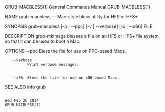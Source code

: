 GRUB-MACBLESS(1)                                                                           General Commands Manual                                                                           GRUB-MACBLESS(1)



NAME
       grub-macbless — Mac-style bless utility for HFS or HFS+


SYNOPSIS
       grub-macbless [-p | --ppc] [-v | --verbose] [-x | --x86] FILE


DESCRIPTION
       grub-mkimage blesses a file on an HFS or HFS+ file system, so that it can be used to boot a Mac.


OPTIONS
       --ppc  Bless the file for use on PPC-based Macs.


       --verbose
              Print verbose messages.


       --x86  Bless the file for use on x86-based Macs.


SEE ALSO
       info grub



                                                                                               Wed Feb 26 2014                                                                               GRUB-MACBLESS(1)
